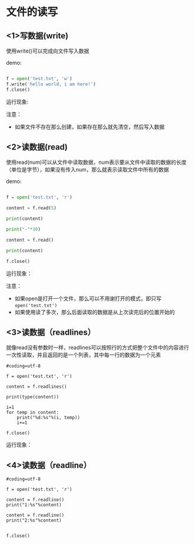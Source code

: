 # **文件的读写**

## **&lt;1&gt;写数据\(write\)**

使用write\(\)可以完成向文件写入数据

demo:

```py

f = open('test.txt', 'w')
f.write('hello world, i am here!')
f.close()

```

运行现象:

注意：

* 如果文件不存在那么创建，如果存在那么就先清空，然后写入数据

## **&lt;2&gt;读数据\(read\)**

使用read\(num\)可以从文件中读取数据，num表示要从文件中读取的数据的长度（单位是字节），如果没有传入num，那么就表示读取文件中所有的数据

demo:

```py

f = open('test.txt', 'r')

content = f.read(5)

print(content)

print("-"*30)

content = f.read()

print(content)

f.close()

```

运行现象：

注意：

* 如果open是打开一个文件，那么可以不用谢打开的模式，即只写 `open('test.txt')`
* 如果使用读了多次，那么后面读取的数据是从上次读完后的位置开始的

## **&lt;3&gt;读数据（readlines）**

就像read没有参数时一样，readlines可以按照行的方式把整个文件中的内容进行一次性读取，并且返回的是一个列表，其中每一行的数据为一个元素

```
#coding=utf-8

f = open('test.txt', 'r')

content = f.readlines()

print(type(content))

i=1
for temp in content:
    print("%d:%s"%(i, temp))
    i+=1

f.close()

```

运行现象：

## **&lt;4&gt;读数据（readline）**

```
#coding=utf-8

f = open('test.txt', 'r')

content = f.readline()
print("1:%s"%content)

content = f.readline()
print("2:%s"%content)


f.close()

```

